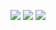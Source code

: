 [![](https://images.microbadger.com/badges/version/arunramakani/firstdocker.svg)](https://microbadger.com/images/arunramakani/spring-boot-docker "Get your own version badge on microbadger.com") [![](https://img.shields.io/docker/pulls/arunramakani/firstdocker.svg)](https://img.shields.io/docker/pulls/arunramakani/firstdocker.svg) [![](https://img.shields.io/docker/stars/arunramakani/firstdocker.svg)](https://img.shields.io/docker/stars/arunramakani/firstdocker.svg)
